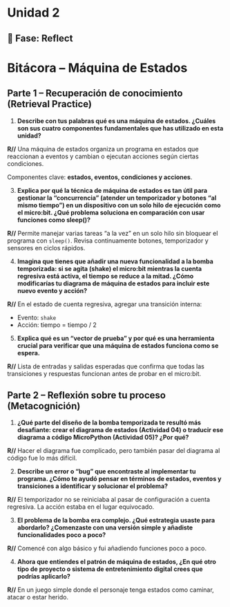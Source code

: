 # Unidad 2

## 🤔 Fase: Reflect

# Bitácora – Máquina de Estados

## Parte 1 – Recuperación de conocimiento (Retrieval Practice)

1. **Describe con tus palabras qué es una máquina de estados. ¿Cuáles son sus cuatro componentes fundamentales que has utilizado en esta unidad?**  

**R//** Una máquina de estados organiza un programa en estados que reaccionan a eventos y cambian o ejecutan acciones según ciertas condiciones.
   
   Componentes clave: **estados, eventos, condiciones y acciones**.

3. **Explica por qué la técnica de máquina de estados es tan útil para gestionar la “concurrencia” (atender un temporizador y botones “al mismo tiempo”) en un dispositivo con un solo hilo de ejecución como el micro:bit. ¿Qué problema soluciona en comparación con usar funciones como sleep()?**

**R//** Permite manejar varias tareas “a la vez” en un solo hilo sin bloquear el programa con `sleep()`. Revisa continuamente botones, temporizador y sensores en ciclos rápidos.

4. **Imagina que tienes que añadir una nueva funcionalidad a la bomba temporizada: si se agita (shake) el micro:bit mientras la cuenta regresiva está activa, el tiempo se reduce a la mitad. ¿Cómo modificarías tu diagrama de máquina de estados para incluir este nuevo evento y acción?**  

**R//** En el estado de cuenta regresiva, agregar una transición interna:  
   - Evento: `shake`  
   - Acción: tiempo = tiempo / 2

5. **Explica qué es un “vector de prueba” y por qué es una herramienta crucial para verificar que una máquina de estados funciona como se espera.**  

**R//** Lista de entradas y salidas esperadas que confirma que todas las transiciones y respuestas funcionan antes de probar en el micro:bit.

## Parte 2 – Reflexión sobre tu proceso (Metacognición)

1. **¿Qué parte del diseño de la bomba temporizada te resultó más desafiante: crear el diagrama de estados (Actividad 04) o traducir ese diagrama a código MicroPython (Actividad 05)? ¿Por qué?**  

**R//** Hacer el diagrama fue complicado, pero también pasar del diagrama al código fue lo más difícil.

2. **Describe un error o “bug” que encontraste al implementar tu programa. ¿Cómo te ayudó pensar en términos de estados, eventos y transiciones a identificar y solucionar el problema?**  

**R//** El temporizador no se reiniciaba al pasar de configuración a cuenta regresiva. La acción estaba en el lugar equivocado.

3. **El problema de la bomba era complejo. ¿Qué estrategia usaste para abordarlo? ¿Comenzaste con una versión simple y añadiste funcionalidades poco a poco?**  

**R//** Comencé con algo básico y fui añadiendo funciones poco a poco.

4. **Ahora que entiendes el patrón de máquina de estados, ¿En qué otro tipo de proyecto o sistema de entretenimiento digital crees que podrías aplicarlo?**  

**R//** En un juego simple donde el personaje tenga estados como caminar, atacar o estar herido.
